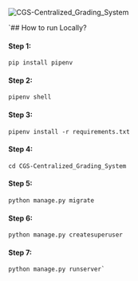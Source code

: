 ![CGS-Centralized_Grading_System](https://socialify.git.ci/avinashkranjan/CGS-Centralized_Grading_System/image?description=1&descriptionEditable=%F0%9F%91%A8%F0%9F%8F%BB%E2%80%8D%F0%9F%8E%93%20CGS-Centralized_Grading_System%20-%20One%20Place%20for%20all%20the%20Examination%20and%20Grading%20Needs%20%F0%9F%91%A9%F0%9F%8F%BB%E2%80%8D%F0%9F%8E%93&forks=1&issues=1&language=1&owner=1&pulls=1&stargazers=1&theme=Light)

`## How to run Locally?
#### Step 1:
    pip install pipenv
#### Step 2:
    pipenv shell
#### Step 3:
    pipenv install -r requirements.txt
#### Step 4:
    cd CGS-Centralized_Grading_System
#### Step 5:    
    python manage.py migrate
#### Step 6:   
    python manage.py createsuperuser
#### Step 7:
    python manage.py runserver`
